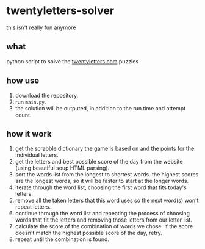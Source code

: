 # twentyletters-solver
this isn't really fun anymore

## what

python script to solve the [twentyletters.com](https://twentyletters.com) puzzles

## how use

1. download the repository.
2. run `main.py`.
3. the solution will be outputed, in addition to the run time and attempt count.

## how it work

1. get the scrabble dictionary the game is based on and the points for the individual letters.
2. get the letters and best possible score of the day from the website (using beautiful soup HTML parsing).
3. sort the words list from the longest to shortest words. the highest scores are the longest words, so it will be faster to start at the longer words.
4. iterate through the word list, choosing the first word that fits today's letters.
5. remove all the taken letters that this word uses so the next word(s) won't repeat letters.
6. continue through the word list and repeating the process of choosing words that fit the letters and removing those letters from our letter list.
7. calculate the score of the combination of words we chose. if the score doesn't match the highest possible score of the day, retry.
8. repeat until the combination is found.
